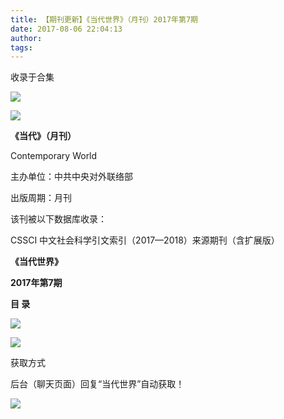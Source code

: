 ```yaml
---
title: 【期刊更新】《当代世界》（月刊）2017年第7期
date: 2017-08-06 22:04:13
author: 
tags: 
---
```



收录于合集

![](/images/4082/2.gif)

![](/images/4082/3.jpeg)

**《当代》（月刊）**

Contemporary World

主办单位：中共中央对外联络部

出版周期：月刊

该刊被以下数据库收录：

CSSCI 中文社会科学引文索引（2017—2018）来源期刊（含扩展版）

  

 **《当代世界》**  

 **2017年第7期**

 **目 录**

  

  

![](/images/4082/4.png)

![](/images/4082/5.png)

  

  

获取方式

后台（聊天页面）回复“当代世界”自动获取！

![](/images/4082/6.gif)

  

  

